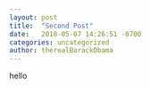 ```yaml
---
layout: post
title:  "Second Post"
date:   2018-05-07 14:26:51 -0700
categories: uncategorized
author: therealBarackObama
---
```


hello
